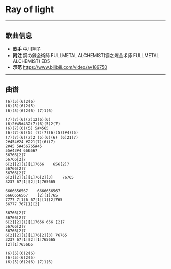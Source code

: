 # Ray of light

---

## 歌曲信息

- **歌手** 中川翔子
- **附注** 鋼の錬金術師 FULLMETAL ALCHEMIST(钢之炼金术师 FULLMETAL ALCHEMIST) ED5
- **示范** https://www.bilibili.com/video/av189750

---

## 曲谱

```
(6)(5)(6)2(6)
(6)(5)(6)2(5)
(6)(5)(6)2(6) (7)1(6)

(7)(7)(6)(7)12(6)(6)
(6)2#45#432(7)(6)(5)2(7)
(6)(7)(6)(5) 5#4565
(6)(7)(6)(5) (7)(7)(6)(5)(#4)(5)
(7)(7)(6)(7)2 (5)(6)(6) (6)21(7)
2#454#24 #221(7)(6)(7)
2#45 5#456765#45
55#43#4 666567
56766[2]7
56766[2]7
6[2][2][1][1]7656    656[2]7
56766[2]7
56766[2]7
6[2][2][1][1]76[2][3]    76765
3237 67[1][2][1]765665

6666656567    6666656567
6666656567    [2][1]765
7777 7[1]6 67[1][1][2]765
56777 767[1][2]

56766[2]7
56766[2]7
6[2][2][1][1]7656 656 [2]7
56766[2]7
56766[2]7
6[2][2][1][1]76[2][3] 76765
3237 67[1][2][1]765665
[2][1]765665

(6)(5)(6)2(6)
(6)(5)(6)2(5)
(6)(5)(6)2(6) (7)1(6)
```

